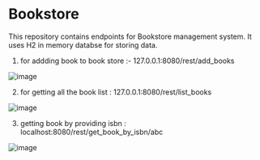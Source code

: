# Bookstore
This repository contains endpoints for Bookstore management system.
It uses H2 in memory databse for storing data.


1. for addding book to book store :- 127.0.0.1:8080/rest/add_books


![image](https://user-images.githubusercontent.com/20955975/82142796-9ad0a680-985c-11ea-8d12-0c341ca1143e.png)

2. for getting all the book list : 127.0.0.1:8080/rest/list_books


![image](https://user-images.githubusercontent.com/20955975/82142911-86d97480-985d-11ea-9d0c-1da967f4e713.png)

3. getting book by providing isbn : localhost:8080/rest/get_book_by_isbn/abc

![image](https://user-images.githubusercontent.com/20955975/82143006-4e866600-985e-11ea-991e-bb48915953a9.png)
